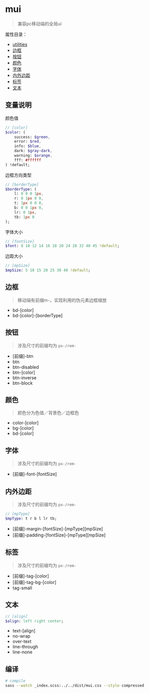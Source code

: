 # mui
> 兼容pc移动端的全局ui

属性目录：

+ [utilities](./src/basic/utilities)
+ [边框](#边框)
+ [按钮](#按钮)
+ [颜色](#颜色)
+ [字体](#字体)
+ [内外边距](#内外边距)
+ [标签](#标签)
+ [文本](#文本)


## 变量说明

颜色值
``` sass
// [color]
$color: (
    success: $green,
    error: $red,
    info: $blue,
    dark: $gray-dark,
    warning: $orange,
    fff: #ffffff
) !default;
```

边框方向类型
``` sass
// [borderType]
$borderType: (
    l: 0 0 0 1px,
    r: 0 1px 0 0,
    t: 1px 0 0 0,
    b: 0 0 1px 0,
    lr: 0 1px,
    tb: 1px 0
);
```

字体大小
``` sass
// [fontSize]
$font: 8 10 12 14 16 18 20 24 28 32 40 45 !default;
```

边距大小
``` sass
// [mpSize]
$mpSize: 5 10 15 20 25 30 40 !default;
```


## 边框
> 移动端有前缀m-，实现利用的伪元素边框缩放

+ bd-[color]
+ bd-[color]-[borderType]

## 按钮
> 涉及尺寸的前缀均为 `px-/rem-`

+ [前缀]-btn
+ btn
+ btn-disabled
+ btn-[color]
+ btn-inverse
+ btn-block

## 颜色
> 颜色分为色值／背景色／边框色

+ color-[color]
+ bg-[color]
+ bd-[color]

## 字体
> 涉及尺寸的前缀均为 `px-/rem-`

+ [前缀]-font-[fontSize]

## 内外边距
> 涉及尺寸的前缀均为 `px-/rem-`

```sass
// [mpType]
$mpType: t r b l lr tb;
```

+ [前缀]-margin-[fontSize]-[mpType][mpSize]
+ [前缀]-padding-[fontSize]-[mpType][mpSize]


## 标签
> 涉及尺寸的前缀均为 `px-/rem-`

+ [前缀]-tag-[color]
+ [前缀]-tag-bg-[color]
+ tag-small

## 文本
```sass
// [align]
$align: left right center;
```

+ text-[align]
+ no-wrap
+ over-text
+ line-through
+ line-none

## 编译

``` bash
# compile
sass --watch _index.scss:../../dist/mui.css --style compressed
```